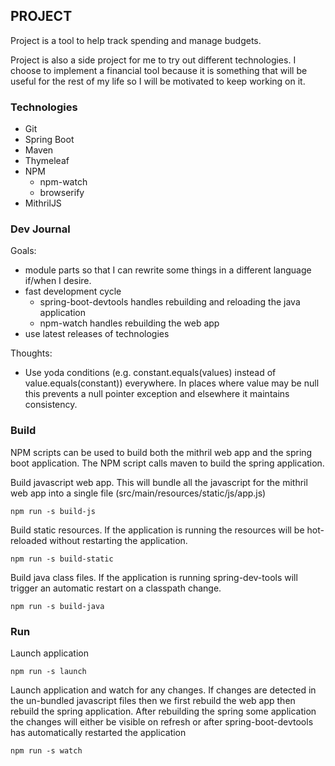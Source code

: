 ## PROJECT

Project is a tool to help track spending and manage budgets. 

Project is also a side project for me to try out different technologies.
I choose to implement a financial tool because it is something that will be useful for the rest of my life so I will be motivated to keep working on it.

### Technologies

* Git
* Spring Boot
* Maven
* Thymeleaf
* NPM
  * npm-watch
  * browserify
* MithrilJS

### Dev Journal

Goals: 
* module parts so that I can rewrite some things in a different language if/when I desire. 
* fast development cycle
  * spring-boot-devtools handles rebuilding and reloading the java application
  * npm-watch handles rebuilding the web app
* use latest releases of technologies

Thoughts:
* Use yoda conditions (e.g. constant.equals(values) instead of value.equals(constant)) everywhere. In places where value may be null this prevents a null pointer exception and elsewhere it maintains consistency.


### Build

NPM scripts can be used to build both the mithril web app and the spring boot application. The NPM script calls maven to build the spring application.

Build javascript web app. This will bundle all the javascript for the mithril web app into a single file (src/main/resources/static/js/app.js)
```
npm run -s build-js
```

Build static resources. If the application is running the resources will be hot-reloaded without restarting the application.
```
npm run -s build-static

```

Build java class files. If the application is running spring-dev-tools will trigger an automatic restart on a classpath change.
```
npm run -s build-java
```

### Run

Launch application
```
npm run -s launch
```

Launch application and watch for any changes. If changes are detected in the un-bundled javascript files then we first rebuild the web app then rebuild the spring application. After rebuilding the spring some application the changes will either be visible on refresh or after spring-boot-devtools has automatically restarted the application

```
npm run -s watch
```